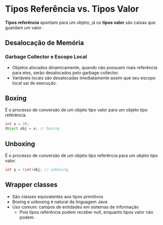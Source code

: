 # Tipos Referência vs. Tipos Valor

**Tipos referência** apontam para um objeto, já os **tipos valor** são caixas que guardam um valor.

## Desalocação de Memória

### Garbage Collector e Escopo Local

- Objetos alocados dinamicamente, quando não possuem mais referência para eles, serão desalocados pelo garbage collector.
- Variáveis locais são desalocadas imediatamente assim que seu escopo local sai de execução.

## Boxing

É o processo de conversão de um objeto tipo valor para um objeto tipo referência.

```java
int x = 20;
Object obj = x; // boxing
```
## Unboxing
É o processo de conversão de um objeto tipo referência para um objeto tipo valor.
```java
int y = (int)obj; // unboxing
```
## Wrapper classes
 - São classes equivalentes aos tipos primitivos
 - Boxing e unboxing é natural da linguagem Java
 - Uso comum: campos de entidades em sistemas de informação
     - Pois tipos referência podem receber null, enquanto tipos valor não podem.
